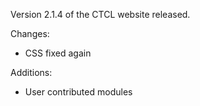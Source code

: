 Version 2.1.4 of the CTCL website released.

Changes:

- CSS fixed again

Additions:

- User contributed modules

